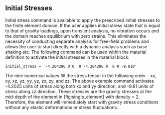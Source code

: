 ## Initial Stresses

Initial stress command is available to apply the prescribed initial stresses to the finite element
domain. If the user applies initial stress state that is equal to that of gravity loadings, upon
transient analysis, no vibration occurs and the domain reaches equilibrium with zero strains. This
eliminates the necessity of conducting separate analysis for free-field problems and allows the user
to start directly with a dynamic analysis such as base shaking etc. The following command can be used
within the material definition to activate the initial stresses in the material block:

```
initial_stress = '-4.204286 0 0  0 -4.204286 0  0 0 -9.810'
```

The nine numerical values fill the stress tensor in the following order - xx, xy, xz, yz, yy, yz, zx,
zy, and zz. The above example command activates -4.2025 units of stress along both xx and yy
direction, and -9.81 units of stress along zz direction.  These stresses are the gravity stresses at
the mid-depth of the element in [fig:single_element] with density = 2. Therefore, the element will
immediately start with gravity stress conditions without any elastic deformations or stress
fluctuations.
